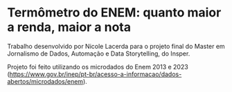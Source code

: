 # Termômetro do ENEM: quanto maior a renda, maior a nota
Trabalho desenvolvido por Nicole Lacerda para o projeto final do Master em Jornalismo de Dados, Automação e Data Storytelling, do Insper.

Projeto foi feito utilizando os microdados do Enem 2013 e 2023 (https://www.gov.br/inep/pt-br/acesso-a-informacao/dados-abertos/microdados/enem).
